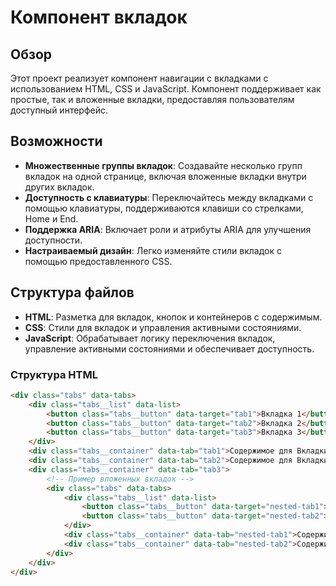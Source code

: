 # Компонент вкладок

## Обзор

Этот проект реализует компонент навигации с вкладками с использованием HTML, CSS и JavaScript. Компонент поддерживает как простые, так и вложенные вкладки, предоставляя пользователям доступный интерфейс.

## Возможности

- **Множественные группы вкладок**: Создавайте несколько групп вкладок на одной странице, включая вложенные вкладки внутри других вкладок.
- **Доступность с клавиатуры**: Переключайтесь между вкладками с помощью клавиатуры, поддерживаются клавиши со стрелками, Home и End.
- **Поддержка ARIA**: Включает роли и атрибуты ARIA для улучшения доступности.
- **Настраиваемый дизайн**: Легко изменяйте стили вкладок с помощью предоставленного CSS.

## Структура файлов

- **HTML**: Разметка для вкладок, кнопок и контейнеров с содержимым.
- **CSS**: Стили для вкладок и управления активными состояниями.
- **JavaScript**: Обрабатывает логику переключения вкладок, управление активными состояниями и обеспечивает доступность.

### Структура HTML

```html
<div class="tabs" data-tabs>
    <div class="tabs__list" data-list>
        <button class="tabs__button" data-target="tab1">Вкладка 1</button>
        <button class="tabs__button" data-target="tab2">Вкладка 2</button>
        <button class="tabs__button" data-target="tab3">Вкладка 3</button>
    </div>
    <div class="tabs__container" data-tab="tab1">Содержимое для Вкладки 1.</div>
    <div class="tabs__container" data-tab="tab2">Содержимое для Вкладки 2.</div>
    <div class="tabs__container" data-tab="tab3">
        <!-- Пример вложенных вкладок -->
        <div class="tabs" data-tabs>
            <div class="tabs__list" data-list>
                <button class="tabs__button" data-target="nested-tab1">Вложенная вкладка 1</button>
                <button class="tabs__button" data-target="nested-tab2">Вложенная вкладка 2</button>
            </div>
            <div class="tabs__container" data-tab="nested-tab1">Содержимое для Вложенной Вкладки 1.</div>
            <div class="tabs__container" data-tab="nested-tab2">Содержимое для Вложенной Вкладки 2.</div>
        </div>
    </div>
</div>


